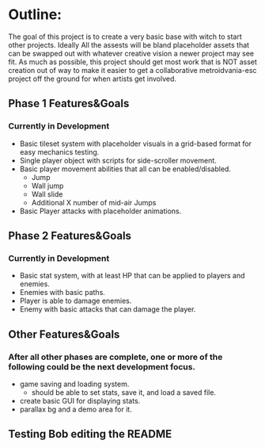 # Outline:
The goal of this project is to create a very basic base with witch to start other projects. Ideally All the assests will be bland placeholder assets that can be swapped out with whatever creative vision a newer project may see fit. As much as possible, this project should get most work that is NOT asset creation out of way to make it easier to get a collaborative metroidvania-esc project off the ground for when artists get involved.

## Phase 1 Features&Goals
### Currently in Development
- Basic tileset system with placeholder visuals in a grid-based format for easy mechanics testing.
- Single player object with scripts for side-scroller movement.
- Basic player movement abilities that all can be enabled/disabled.
	- Jump
	- Wall jump
	- Wall slide
	- Additional X number of mid-air Jumps
- Basic Player attacks with placeholder animations.

## Phase 2 Features&Goals
### Currently in Development
- Basic stat system, with at least HP that can be applied to players and enemies.
- Enemies with basic paths.
- Player is able to damage enemies.
- Enemy with basic attacks that can damage the player.

## Other Features&Goals
### After all other phases are complete, one or more of the following could be the next development focus.
- game saving and loading system.
  - should be able to set stats, save it, and load a saved file.
- create basic GUI for displaying stats.
- parallax bg and a demo area for it.

## Testing Bob editing the README